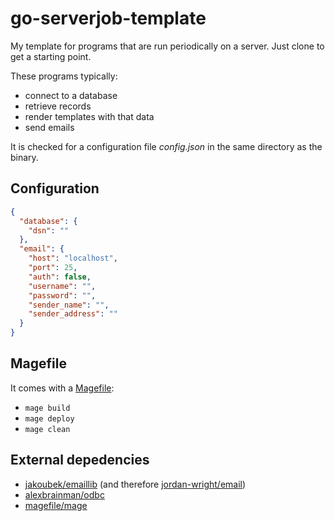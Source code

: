 # go-serverjob-template

My template for programs that are run periodically on a server. Just clone to get a starting point.

These programs typically:

- connect to a database
- retrieve records
- render templates with that data
- send emails

It is checked for a configuration file _config.json_ in the same directory as the binary.

## Configuration

```json
{
  "database": {
    "dsn": ""
  },
  "email": {
    "host": "localhost",
    "port": 25,
    "auth": false,
    "username": "",
    "password": "",
    "sender_name": "",
    "sender_address": ""
  }
}
```

## Magefile

It comes with a [Magefile](https://magefile.org/):

- `mage build`
- `mage deploy`
- `mage clean`

## External depedencies

- [jakoubek/emaillib](https://github.com/jakoubek/emaillib) (and therefore [jordan-wright/email](https://github.com/jordan-wright/email))
- [alexbrainman/odbc](https://github.com/alexbrainman/odbc)
- [magefile/mage](https://github.com/magefile/mage)
